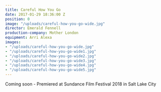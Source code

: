 ```yaml
---
title: Careful How You Go
date: 2017-01-29 18:36:00 Z
position: 0
image: "/uploads/careful-how-you-go-wide.jpg"
director: Emerald Fennell
production-company: Mother London
equipment: Arri Alexa
images:
- "/uploads/careful-how-you-go-wide.jpg"
- "/uploads/careful-how-you-go-wide1.jpg"
- "/uploads/careful-how-you-go-wide2.jpg"
- "/uploads/careful-how-you-go-wide3.jpg"
- "/uploads/careful-how-you-go-wide4.jpg"
- "/uploads/careful-how-you-go-wide5.jpg"
---
```


Coming soon - Premiered at Sundance Film Festival 2018 in Salt Lake City